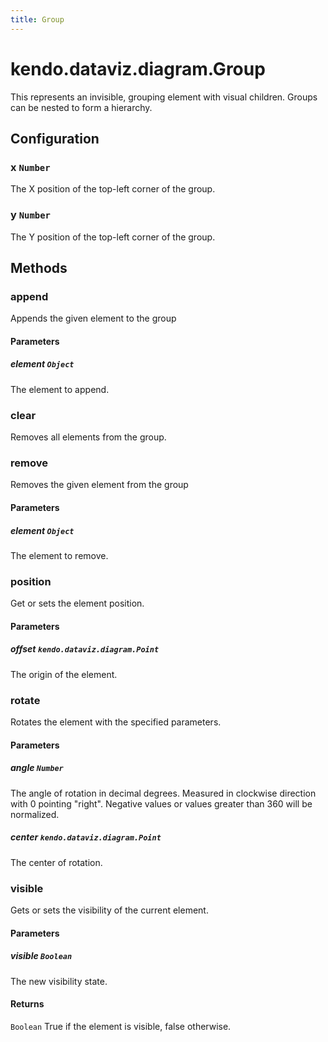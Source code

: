 ```yaml
---
title: Group
---
```


# kendo.dataviz.diagram.Group

This represents an invisible, grouping element with visual children. Groups can be nested to form a hierarchy.

## Configuration

### x `Number`

The X position of the top-left corner of the group.

### y `Number`

The Y position of the top-left corner of the group.

## Methods

### append
Appends the given element to the group

#### Parameters

##### element `Object`
The element to append.

### clear
Removes all elements from the group.

### remove
Removes the given element from the group

#### Parameters

##### element `Object`
The element to remove.


### position
Get or sets the element position.

#### Parameters

##### offset `kendo.dataviz.diagram.Point`
The origin of the element.


### rotate
Rotates the element with the specified parameters.

#### Parameters

##### angle `Number`
The angle of rotation in decimal degrees.
Measured in clockwise direction with 0 pointing "right".
Negative values or values greater than 360 will be normalized.

##### center `kendo.dataviz.diagram.Point`
The center of rotation.


### visible
Gets or sets the visibility of the current element.

#### Parameters

##### visible `Boolean`
The new visibility state.

#### Returns
`Boolean` True if the element is visible, false otherwise.
